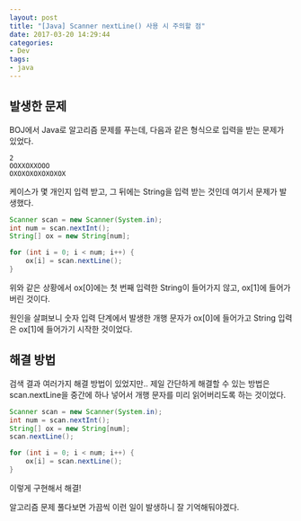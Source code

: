 ```yaml
---
layout: post
title: "[Java] Scanner nextLine() 사용 시 주의할 점"
date: 2017-03-20 14:29:44
categories:
- Dev
tags:
- java
---
```


## 발생한 문제

BOJ에서 Java로 알고리즘 문제를 푸는데, 다음과 같은 형식으로 입력을 받는 문제가 있었다.

	2
	OOXXOXXOOO
	OXOXOXOXOXOXOX
케이스가 몇 개인지 입력 받고, 그 뒤에는 String을 입력 받는 것인데 여기서 문제가 발생했다.

```java
Scanner scan = new Scanner(System.in);
int num = scan.nextInt();
String[] ox = new String[num];

for (int i = 0; i < num; i++) {
	ox[i] = scan.nextLine();
}
```

위와 같은 상황에서 ox[0]에는 첫 번째 입력한 String이 들어가지 않고, ox[1]에 들어가버린 것이다.

원인을 살펴보니 숫자 입력 단계에서 발생한 개행 문자가 ox[0]에 들어가고 String 입력은 ox[1]에 들어가기 시작한 것이었다.



## 해결 방법

검색 결과 여러가지 해결 방법이 있었지만.. 제일 간단하게 해결할 수 있는 방법은 scan.nextLine을 중간에 하나 넣어서 개행 문자를 미리 읽어버리도록 하는 것이었다.

```java
Scanner scan = new Scanner(System.in);
int num = scan.nextInt();
String[] ox = new String[num];
scan.nextLine();

for (int i = 0; i < num; i++) {
	ox[i] = scan.nextLine();
}
```

이렇게 구현해서 해결!



알고리즘 문제 풀다보면 가끔씩 이런 일이 발생하니 잘 기억해둬야겠다.
